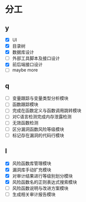# 分工

## y

- [x] UI
- [x] 目录树
- [x] 数据库设计
- [ ] 外部工具脚本及接口设计
- [x] 前后端接口设计
- [ ] maybe more

## q

- [ ] 变量跟踪与变量类型分析模块
- [ ] 函数跟踪模块
- [ ] 完成在函数定义与函数调用跳转模块
- [ ] 对C语言检测完成内存泄露检测
- [ ] 无效函数检测
- [ ] 区分漏洞函数风险等级模块
- [ ] 标记存在漏洞的代码行模块

## l

- [x] 风险函数库管理模块
- [x] 漏洞库手动扩充模块
- [x] 对审计结果进行等级别划分模块
- [x] 风险函数名的正则表达式搜索模块
- [ ] 风险函数说明与改进方案模块
- [ ] 生成相关审计报告模块